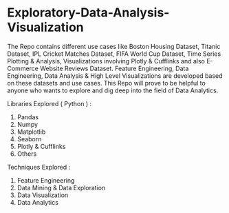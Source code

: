 # Exploratory-Data-Analysis-Visualization
The Repo contains different use cases like Boston Housing Dataset, Titanic Dataset, IPL Cricket Matches Dataset, FIFA World Cup Dataset, Time Series Plotting & Analysis, Visualizations involving Plotly & Cufflinks and also E-Commerce Website Reviews Dataset. Feature Engineering, Data Engineering, Data Analysis & High Level Visualizations are developed based on these datasets and use cases. This Repo will prove to be helpful to anyone who wants to explore and dig deep into the field of Data Analytics.

Libraries Explored ( Python ) :             
1. Pandas                                    
2. Numpy                                     
3. Matplotlib                                
4. Seaborn                                   
5. Plotly & Cufflinks
6. Others

Techniques Explored :
1. Feature Engineering
2. Data Mining & Data Exploration
3. Data Visualization
4. Data Analytics
